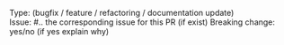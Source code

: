 Type: (bugfix / feature / refactoring / documentation update)  
Issue: #.. the corresponding issue for this PR (if exist)
Breaking change: yes/no (if yes explain why)

<!--
Explain what the PR does and also why. If you have parts you are not sure about, please explain. 

Please check this points before submitting your PR.
 - Add test to cover the changes you made on the code.
 - If you have a change on the documentation, please link to the page that you change.
 - If you add a new feature please update the documentation in the same PR.
 - If you really need to add a breaking change, explain why it is needed. Understand that this result in a lower change to get the PR accepted.
 - Any PR need 2 approvals before it get merged, sometimes this can take some time. Please be patient.
-->